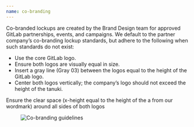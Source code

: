 ```yaml
---
name: co-branding
---
```


Co-branded lockups are created by the Brand Design team for approved GitLab partnerships, events, and campaigns. We default to the partner company’s co-branding lockup standards, but adhere to the following when such standards do not exist:

- Use the core GitLab logo.
- Ensure both logos are visually equal in size.
- Insert a gray line (Gray 03) between the logos equal to the height of the GitLab logo.
- Center both logos vertically; the company’s logo should not exceed the height of the tanuki.

Ensure the clear space (x-height equal to the height of the a from our wordmark) around all sides of both logos

<figure class="figure" role="figure" aria-label="GitLab co-branding guidelines">
  <img class="figure-img p-a-5" src="/img/brand/co-branding.svg" alt="Co-branding guidelines" role="img" />
  <figcaption class="figure-caption"> </figcaption>

